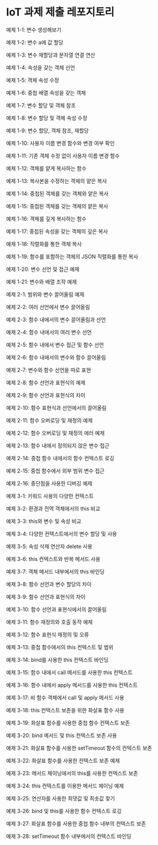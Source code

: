 # IoT 과제 제출 레포지토리

예제 1-1: 변수 생성해보기

예제 1-2: 변수 a에 값 할당 

예제 1-3: 변수 재할당과 문자열 연결 연산

예제 1-4: 속성을 갖는 객체 선언

예제 1-5: 객체 속성 수정

예제 1-6: 중첩 배열 속성을 갖는 객체

예제 1-7: 변수 할당 및 객체 참조

예제 1-8: 변수 할당 및 객체 속성 수정

예제 1-9: 변수 할당, 객체 참조, 재할당

예제 1-10: 사용자 이름 변경 함수와 변경 여부 확인

예제 1-11: 기존 객체 수정 없이 사용자 이름 변경 함수

예제 1-12: 객체를 얕게 복사하는 함수

예제 1-13: 복사본을 수정하는 객체의 얕은 복사

예제 1-14: 중첩된 객체를 갖는 객체와 얕은 복사

예제 1-15: 중첩된 객체를 갖는 객체의 얕은 복사

예제 1-16: 객체를 깊게 복사하는 함수

예제 1-17: 중첩된 속성을 갖는 객체의 깊은 복사

예제 1-18: 직렬화를 통한 객체 복사

예제 1-19: 함수를 포함하는 객체의 JSON 직렬화를 통한 복사

예제 1-20: 변수 선언 및 접근 예제 

예제 1-21: 변수와 배열 조작 예제

예제 2-1: 범위와 변수 끌어올림 예제

예제 2-2: 여러 선언에서 변수 끌어올림

예제 2-3: 함수 내에서의 변수 끌어올림과 선언

예제 2-4: 함수 내에서의 여러 변수 선언

예제 2-5: 함수 내에서 변수 접근 및 함수 선언

예제 2-6: 함수 내에서의 변수와 함수 끌어올림

예제 2-7: 변수와 함수 선언을 따로 표현

예제 2-8: 함수 선언과 표현식의 예제

예제 2-9: 함수 선언과 표현식의 차이

예제 2-10: 함수 표현식과 선언에서의 끌어올림

예제 2-11: 함수 오버로딩 및 재정의 예제

예제 2-12: 함수 오버로딩 및 재정의 에러 예제

예제 2-13: 함수 내에서 정의되지 않은 변수 접근

예제 2-14: 중첩 함수 내에서의 함수 컨텍스트 로깅

예제 2-15: 중첩 함수에서 외부 범위 변수 접근

예제 2-16: 중단점을 사용한 디버깅 예제

예제 3-1: 키워드 사용의 다양한 컨텍스트

예제 3-2: 환경과 전역 객체에서의 this 비교

예제 3-3: this와 변수 및 속성 비교

예제 3-4: 다양한 컨텍스트에서의 변수 할당 및 사용

예제 3-5: 속성 삭제 연산자 delete 사용

예제 3-6: this 컨텍스트와 반복 메서드 사용

예제 3-7: 객체 메서드 내부에서의 this 바인딩

예제 3-8: 함수 선언과 변수 할당의 차이

예제 3-9: 함수 선언과 표현식의 차이

예제 3-10: 함수 선언과 표현식에서의 끌어올림

예제 3-11: 함수 재정의와 호출 동작 예제

예제 3-12: 함수 표현식 재정의 및 오류

예제 3-13: 중첩 함수에서의 this 컨텍스트 및 범위

예제 3-14: bind를 사용한 this 컨텍스트 바인딩

예제 3-15: 함수 내에서 call 메서드를 사용한 this 컨텍스트

예제 3-16: 함수 내에서 apply 메서드를 사용한 this 컨텍스트

예제 3-17: 비 함수 객체에서 call 및 apply 메서드 사용

예제 3-18: this 컨텍스트 보존을 위한 화살표 함수 사용

예제 3-19: 화살표 함수를 사용한 중첩 함수 컨텍스트 보존

예제 3-20: bind 메서드 및 this 컨텍스트 보존 사용

예제 3-21: 화살표 함수를 사용한 setTimeout 함수의 컨텍스트 보존

예제 3-22: 화살표 함수를 사용한 컨텍스트 보존 예제

예제 3-23: 메서드 체이닝에서의 this를 사용한 컨텍스트 보존

예제 3-24: this 컨텍스트를 이용한 메서드 체이닝 예제

예제 3-25: 연산자를 사용한 최댓값 및 최솟값 찾기

예제 3-26: bind 및 this를 사용한 함수 컨텍스트 로깅

예제 3-27: 화살표 함수를 사용한 중첩 함수 내부의 컨텍스트 보존

예제 3-28: setTimeout 함수 내부에서의 컨텍스트 바인딩
